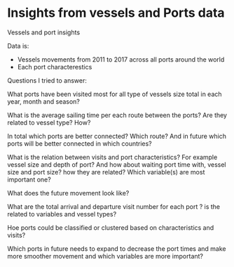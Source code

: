 # Insights from vessels and Ports data
Vessels and port insights

Data is: 

- Vessels movements from 2011 to 2017 across all ports around the world 
- Each port characterestics 



Questions I tried to answer:

What ports have been visited most for all type of vessels size total in each year, month and season? 

What is the average sailing time per each route between the ports? Are they related to vessel type? How? 

In total which ports are better connected? Which route? And in future which ports will be better connected in which countries?  

What is the relation between visits and port characteristics? For example vessel size and depth of port? And how about waiting port time with, vessel size and port size? how they are related? Which variable(s) are most important one? 

What does the future movement look like? 

What are the total arrival and departure visit number for each port ? is the related to variables and vessel types? 

Hoe ports could be classified or clustered based on characteristics and visits? 

Which ports in future needs to expand to decrease the port times and make more smoother movement and which variables are more important?  

